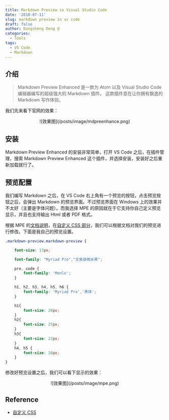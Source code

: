 ```yaml
---
title: Markdown Preview in Visual Studio Code
date: '2018-07-11'
slug: markdown preview in vs code
draft: false
author: Dongsheng Deng @
categories:
  - Tools
tags:
  - VS Code
  - Markdown
---
```


## 介绍

> Markdown Preview Enhanced 是一款为 Atom 以及 Visual Studio Code 编辑器编写的超级强大的 Markdown 插件。 这款插件意在让你拥有飘逸的 Markdown 写作体验。

我们先来看下官网的效果：

<center>![效果图](/posts/image/mdpreenhance.png)</center>

## 安装
Markdown Preview Enhanced 的安装非常简单，打开 VS Code 之后，在插件管理，搜索 Markdown Preview Enhanced 这个插件，并选择安装，安装好之后重新加载就行了。

## 预览配置

我们编写 Markdown 之后，在 VS Code 右上角有一个预览的按钮，点击预览按钮之后，会弹出 Markdown 的预览界面。不过预览界面在 Windows 上的效果并不太好（主要是字体问题）。而我选择 MPE 的原因就在于它支持你自己定义预览显示，并且也支持输出 Html 或者 PDF 格式。

根据 MPE 的[文档说明](https://shd101wyy.github.io/markdown-preview-enhanced/#/zh-cn/)，在[自定义 CSS 部分](https://shd101wyy.github.io/markdown-preview-enhanced/#/zh-cn/customize-css)，我们可以根据文档对我们的预览进行修改。下面是我自己的预览设置。

```css
.markdown-preview.markdown-preview {

    font-size: 17px;

    font-family: "Myriad Pro","文泉驿微米黑";

    pre, code {
        font-family: 'Menlo';
    }

    h1, h2, h3, h4, h5, h6 {
        font-family: 'Myriad Pro','黑体';
    }

    h1{
        font-size: 28px;
    }
    h2{
        font-size: 25px;
    }
    h3{
        font-size: 22px;
    }
    h4, h5 {
        font-size: 20px;
    }
}
```
修改好预览设置之后，我们可以看下显示的效果：

<center>![效果图](/posts/image/mpe.png)</center>

## Reference

+ [自定义 CSS](https://shd101wyy.github.io/markdown-preview-enhanced/#/zh-cn/customize-css)


